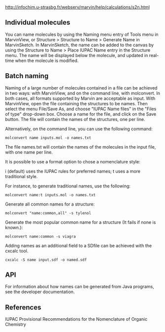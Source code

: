 
http://infochim.u-strasbg.fr/webserv/marvin/help/calculations/s2n.html

## Individual molecules

You can name molecules by using the Naming menu entry of Tools menu in MarvinView, or Structure > Structure to Name > Generate Name in MarvinSketch.
In MarvinSketch, the name can be added to the canvas by using the Structure to Name > Place IUPAC Name entry in the Structure menu. The name will be displayed below the molecule, and updated in real-time when the molecule is modified.

## Batch naming

Naming of a large number of molecules contained in a file can be achieved in two ways: with MarvinView, and on the command line, with molconvert. In both cases, all formats supported by Marvin are acceptable as input.
With MarvinView, open the file containing the structures to be names. Then select the menu File/Save As, and choose "IUPAC Name files" in the "Files of type" drop-down box. Choose a name for the file, and click on the Save button. The file will contain the names of the structures, one per line.

Alternatively, on the command line, you can use the following command:

`molconvert name inputs.mol -o names.txt`

The file names.txt will contain the names of the molecules in the input file, with one name per line.

It is possible to use a format option to chose a nomenclature style:

i (default) uses the IUPAC rules for preferred names;
t uses a more traditional style.

For instance, to generate traditional names, use the following:

`molconvert name:t inputs.mol -o names.txt`

Generate all common names for a structure:

`molconvert "name:common,all" -s tylenol`

Generate the most popular common name for a structure (It fails if none is known.):

`molconvert name:common -s viagra`

Adding names as an additional field to a SDfile can be achieved with the cxcalc tool.

`cxcalc -S name input.sdf -o named.sdf`

## API

For information about how names can be generated from Java programs, see the developer documentation.

## References

IUPAC Provisional Recommendations for the Nomenclature of Organic Chemistry


